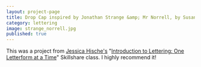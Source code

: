 ```yaml
---
layout: project-page
title: Drop Cap inspired by Jonathan Strange &amp; Mr Norrell, by Susanna Clarke
category: lettering
image: strange_norrell.jpg
published: true
---
```

This was a project from [Jessica Hische's](http://jessicahische.is/) "[Introduction to Lettering: One Letterform at a Time](http://skl.sh/QuhoMz)" Skillshare class. I highly recommend it!